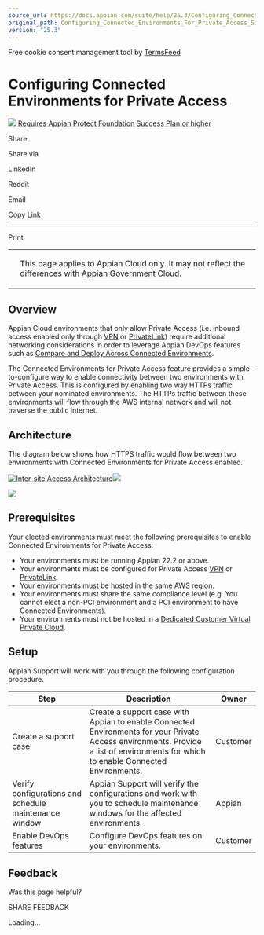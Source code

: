 ```yaml
---
source_url: https://docs.appian.com/suite/help/25.3/Configuring_Connected_Environments_For_Private_Access_Sites.html
original_path: Configuring_Connected_Environments_For_Private_Access_Sites.html
version: "25.3"
---
```


Free cookie consent management tool by [TermsFeed](https://www.termsfeed.com/)

# Configuring Connected Environments for Private Access

 [![](images/appian-protect.png) Requires Appian Protect Foundation Success Plan or higher](
                /suite/help/25.3/Appian_Protect.html
              )

Share

Share via

LinkedIn

Reddit

Email

Copy Link

* * *

Print

<table><tbody><tr><td><i class="bi bi-clouds" aria-hidden="true"></i></td><td><p>This page applies to Appian Cloud only. It may not reflect the differences with <a href="/suite/help/25.3/appian-government-cloud-overview.html">Appian Government Cloud</a>.</p></td></tr></tbody></table>

## Overview

Appian Cloud environments that only allow Private Access (i.e. inbound access enabled only through [VPN](Configuring_Inbound_Access_Over_VPN.html) or [PrivateLink](Access_Appian_Cloud_instance_using_AWS_PrivateLink.html)) require additional networking considerations in order to leverage Appian DevOps features such as [Compare and Deploy Across Connected Environments](Deploy_to_Target_Environments.html).

The Connected Environments for Private Access feature provides a simple-to-configure way to enable connectivity between two environments with Private Access. This is configured by enabling two way HTTPs traffic between your nominated environments. The HTTPs traffic between these environments will flow through the AWS internal network and will not traverse the public internet.

## Architecture

The diagram below shows how HTTPS traffic would flow between two environments with Connected Environments for Private Access enabled.

[![Inter-site Access Architecture](images/Configuring_Connected_Environments_For_Private_Access_Sites_Architecture.png)![](/suite/help/25.3/images/rn/zoom_magnify_center.png)](#img215)

[![](images/Configuring_Connected_Environments_For_Private_Access_Sites_Architecture.png)](#_)

## Prerequisites

Your elected environments must meet the following prerequisites to enable Connected Environments for Private Access:

-   Your environments must be running Appian 22.2 or above.
-   Your environments must be configured for Private Access [VPN](Configuring_Inbound_Access_Over_VPN.html) or [PrivateLink](Access_Appian_Cloud_instance_using_AWS_PrivateLink.html).
-   Your environments must be hosted in the same AWS region.
-   Your environments must share the same compliance level (e.g. You cannot elect a non-PCI environment and a PCI environment to have Connected Environments).
-   Your environments must not be hosted in a [Dedicated Customer Virtual Private Cloud](Dedicated_Customer_VPC.html).

## Setup

Appian Support will work with you through the following configuration procedure.

| **Step** | **Description** | **Owner** |
| --- | --- | --- |
| Create a support case | Create a support case with Appian to enable Connected Environments for your Private Access environments. Provide a list of environments for which to enable Connected Environments. | Customer |
| Verify configurations and schedule maintenance window | Appian Support will verify the configurations and work with you to schedule maintenance windows for the affected environments. | Appian |
| Enable DevOps features | Configure DevOps features on your environments. | Customer |

## Feedback

Was this page helpful?

SHARE FEEDBACK

Loading...